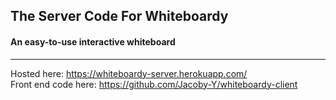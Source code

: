 ## The Server Code For Whiteboardy
#### An easy-to-use interactive whiteboard

___

Hosted here: https://whiteboardy-server.herokuapp.com/   
Front end code here: https://github.com/Jacoby-Y/whiteboardy-client